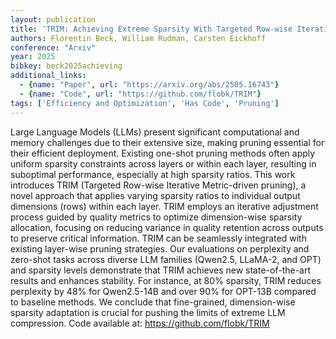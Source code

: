 ```yaml
---
layout: publication
title: 'TRIM: Achieving Extreme Sparsity With Targeted Row-wise Iterative Metric-driven Pruning'
authors: Florentin Beck, William Rudman, Carsten Eickhoff
conference: "Arxiv"
year: 2025
bibkey: beck2025achieving
additional_links:
  - {name: "Paper", url: "https://arxiv.org/abs/2505.16743"}
  - {name: "Code", url: "https://github.com/flobk/TRIM"}
tags: ['Efficiency and Optimization', 'Has Code', 'Pruning']
---
```

Large Language Models (LLMs) present significant computational and memory challenges due to their extensive size, making pruning essential for their efficient deployment. Existing one-shot pruning methods often apply uniform sparsity constraints across layers or within each layer, resulting in suboptimal performance, especially at high sparsity ratios. This work introduces TRIM (Targeted Row-wise Iterative Metric-driven pruning), a novel approach that applies varying sparsity ratios to individual output dimensions (rows) within each layer. TRIM employs an iterative adjustment process guided by quality metrics to optimize dimension-wise sparsity allocation, focusing on reducing variance in quality retention across outputs to preserve critical information. TRIM can be seamlessly integrated with existing layer-wise pruning strategies. Our evaluations on perplexity and zero-shot tasks across diverse LLM families (Qwen2.5, LLaMA-2, and OPT) and sparsity levels demonstrate that TRIM achieves new state-of-the-art results and enhances stability. For instance, at 80% sparsity, TRIM reduces perplexity by 48% for Qwen2.5-14B and over 90% for OPT-13B compared to baseline methods. We conclude that fine-grained, dimension-wise sparsity adaptation is crucial for pushing the limits of extreme LLM compression. Code available at: https://github.com/flobk/TRIM
